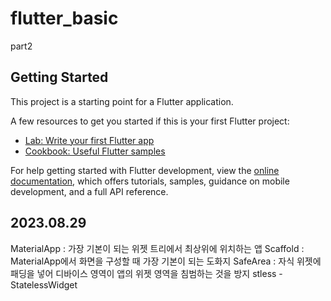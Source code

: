# flutter_basic

part2

## Getting Started

This project is a starting point for a Flutter application.

A few resources to get you started if this is your first Flutter project:

- [Lab: Write your first Flutter app](https://docs.flutter.dev/get-started/codelab)
- [Cookbook: Useful Flutter samples](https://docs.flutter.dev/cookbook)

For help getting started with Flutter development, view the
[online documentation](https://docs.flutter.dev/), which offers tutorials,
samples, guidance on mobile development, and a full API reference.

## 2023.08.29
MaterialApp : 가장 기본이 되는 위젯 트리에서 최상위에 위치하는 앱
Scaffold : MaterialApp에서 화면을 구성할 때 가장 기본이 되는 도화지
SafeArea : 자식 위젯에 패딩을 넣어 디바이스 영역이 앱의 위젯 영역을 침범하는 것을 방지
stless - StatelessWidget
